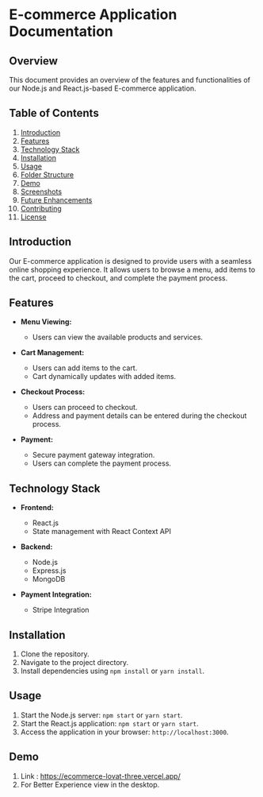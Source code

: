 # E-commerce Application Documentation

## Overview

This document provides an overview of the features and functionalities of our Node.js and React.js-based E-commerce application.

## Table of Contents

1. [Introduction](#introduction)
2. [Features](#features)
3. [Technology Stack](#technology-stack)
4. [Installation](#installation)
5. [Usage](#usage)
6. [Folder Structure](#folder-structure)
7. [Demo](#demo)
8. [Screenshots](#screenshots)
9. [Future Enhancements](#future-enhancements)
10. [Contributing](#contributing)
11. [License](#license)

## Introduction

Our E-commerce application is designed to provide users with a seamless online shopping experience. It allows users to browse a menu, add items to the cart, proceed to checkout, and complete the payment process.

## Features

- **Menu Viewing:**
  - Users can view the available products and services.
  
- **Cart Management:**
  - Users can add items to the cart.
  - Cart dynamically updates with added items.
  
- **Checkout Process:**
  - Users can proceed to checkout.
  - Address and payment details can be entered during the checkout process.

- **Payment:**
  - Secure payment gateway integration.
  - Users can complete the payment process.

## Technology Stack

- **Frontend:**
  - React.js
  - State management with React Context API

- **Backend:**
  - Node.js
  - Express.js
  - MongoDB 

- **Payment Integration:**
  - Stripe Integration

## Installation

1. Clone the repository.
2. Navigate to the project directory.
3. Install dependencies using `npm install` or `yarn install`.

## Usage

1. Start the Node.js server: `npm start` or `yarn start`.
2. Start the React.js application: `npm start` or `yarn start`.
3. Access the application in your browser: `http://localhost:3000`.

## Demo
1. Link : https://ecommerce-lovat-three.vercel.app/
2. For Better Experience view in the desktop.

